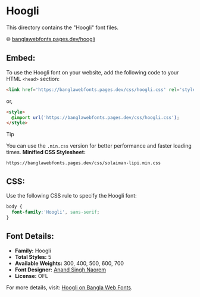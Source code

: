 # Hoogli

This directory contains the "Hoogli" font files.

🌐 [banglawebfonts.pages.dev/hoogli](https://banglawebfonts.pages.dev/hoogli/)

## Embed:
To use the Hoogli font on your website, add the following code to your HTML `<head>` section:
```html
<link href='https://banglawebfonts.pages.dev/css/hoogli.css' rel='stylesheet'>
```

or,
```html
<style>
  @import url('https://banglawebfonts.pages.dev/css/hoogli.css');
</style>
```

> [!TIP]
> You can use the `.min.css` version for better performance and faster loading times.
> **Minified CSS Stylesheet:**  
> ```
> https://banglawebfonts.pages.dev/css/solaiman-lipi.min.css
> ```

## CSS:
Use the following CSS rule to specify the Hoogli font:
```css
body {
  font-family:'Hoogli', sans-serif;
}
```

## Font Details:
- **Family:** Hoogli
- **Total Styles:** 5
- **Available Weights:** 300, 400, 500, 600, 700
- **Font Designer:** [Anand Singh Naorem](https://github.com/brandnewtype)
- **License:** OFL

For more details, visit: [Hoogli on Bangla Web Fonts](https://banglawebfonts.pages.dev/hoogli/#about).